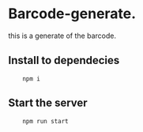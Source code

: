 # Barcode-generate.
 
<p> this is a generate of the barcode.</p>

 ## Install to dependecies 
        npm i 

## Start the server 

        npm run start 